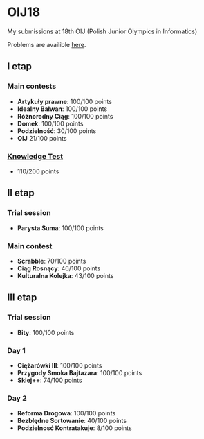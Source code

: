# OIJ18
My submissions at 18th OIJ (Polish Junior Olympics in Informatics)

Problems are availible [here](https://szkopul.edu.pl/task_archive/oig/#problemgroups-18). 

## I etap
### Main contests
- **Artykuły prawne**: 100/100 points
- **Idealny Bałwan**: 100/100 points
- **Różnorodny Ciąg**: 100/100 points
- **Domek**: 100/100 points
- **Podzielność**: 30/100 points
- **OIJ** 21/100 points
### [Knowledge Test](https://oij.edu.pl/oij18/etap1/test_rozw.pdf)
- 110/200 points
## II etap
### Trial session
  - **Parysta Suma**: 100/100 points
### Main contest
  - **Scrabble**: 70/100 points
  - **Ciąg Rosnący**: 46/100 points
  - **Kulturalna Kolejka**: 43/100 points
## III etap 
### Trial session
  - **Bity**: 100/100 points
### Day 1
  - **Ciężarówki III**: 100/100 points
  - **Przygody Smoka Bajtazara**: 100/100 points
  - **Sklej++**: 74/100 points
### Day 2
  - **Reforma Drogowa**: 100/100 points
  - **Bezbłędne Sortowanie**: 40/100 points
  - **Podzielnosć Kontratakuje**: 8/100 points
